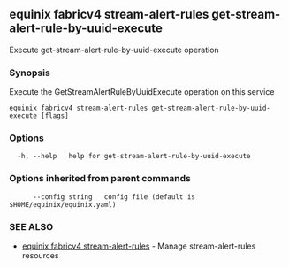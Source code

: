 ## equinix fabricv4 stream-alert-rules get-stream-alert-rule-by-uuid-execute

Execute get-stream-alert-rule-by-uuid-execute operation

### Synopsis

Execute the GetStreamAlertRuleByUuidExecute operation on this service

```
equinix fabricv4 stream-alert-rules get-stream-alert-rule-by-uuid-execute [flags]
```

### Options

```
  -h, --help   help for get-stream-alert-rule-by-uuid-execute
```

### Options inherited from parent commands

```
      --config string   config file (default is $HOME/equinix/equinix.yaml)
```

### SEE ALSO

* [equinix fabricv4 stream-alert-rules](equinix_fabricv4_stream-alert-rules.md)	 - Manage stream-alert-rules resources

